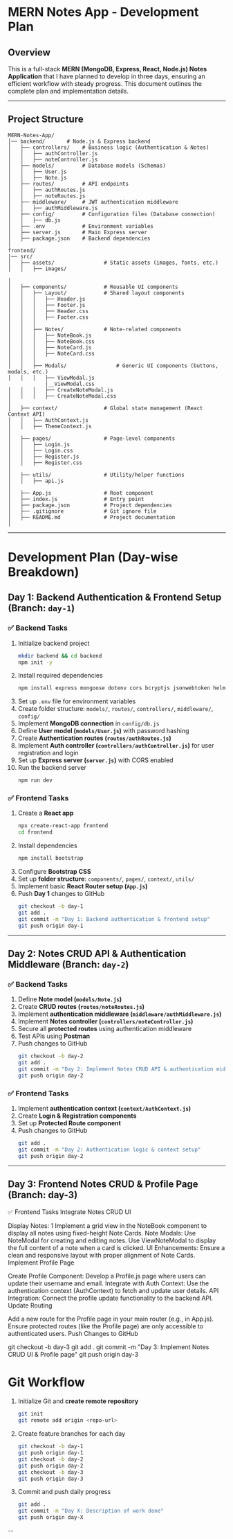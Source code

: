# MERN Notes App - Development Plan

## Overview
This is a full-stack **MERN (MongoDB, Express, React, Node.js) Notes Application** that I have planned to develop in three days, ensuring an efficient workflow with steady progress. This document outlines the complete plan and implementation details.

---

## Project Structure
```
MERN-Notes-App/
│── backend/       # Node.js & Express backend
│   ├── controllers/    # Business logic (Authentication & Notes)
│   │   ├── authController.js
│   │   ├── noteController.js
│   ├── models/         # Database models (Schemas)
│   │   ├── User.js
│   │   ├── Note.js
│   ├── routes/         # API endpoints
│   │   ├── authRoutes.js
│   │   ├── noteRoutes.js
│   ├── middleware/     # JWT authentication middleware
│   │   ├── authMiddleware.js
│   ├── config/         # Configuration files (Database connection)
│   │   ├── db.js
│   ├── .env            # Environment variables
│   ├── server.js       # Main Express server
│   ├── package.json    # Backend dependencies
│
frontend/
│── src/
│   ├── assets/                # Static assets (images, fonts, etc.)
│   │   ├── images/

│
│   ├── components/            # Reusable UI components
│   │   ├── Layout/            # Shared layout components
│   │   │   ├── Header.js
│   │   │   ├── Footer.js
│   │   │   ├── Header.css
│   │   │   ├── Footer.css
│   │   │
│   │   ├── Notes/             # Note-related components
│   │   │   ├── NoteBook.js
│   │   │   ├── NoteBook.css
│   │   │   ├── NoteCard.js
│   │   │   ├── NoteCard.css
│   │   │
│   │   ├── Modals/                # Generic UI components (buttons, modals, etc.)
│   │   │   ├── ViewModal.js
            |__ViewModal.css
│   │   │   ├── CreateNoteModal.js
│   │   │   ├── CreateNoteModal.css
│
│   ├── context/               # Global state management (React Context API)
│   │   ├── AuthContext.js
│   │   ├── ThemeContext.js
│
│   ├── pages/                 # Page-level components 
│   │   ├── Login.js
│   │   ├── Login.css
│   │   ├── Register.js
│   │   ├── Register.css
│
│   ├── utils/                 # Utility/helper functions
│   │   ├── api.js
│
│   ├── App.js                 # Root component
│   ├── index.js               # Entry point
│   ├── package.json           # Project dependencies
│   ├── .gitignore             # Git ignore file
│   ├── README.md              # Project documentation
│

```

---

# Development Plan (Day-wise Breakdown)

## Day 1: Backend Authentication & Frontend Setup (Branch: `day-1`)

### ✅ Backend Tasks
1. Initialize backend project
   ```sh
   mkdir backend && cd backend
   npm init -y
   ```
2. Install required dependencies
   ```sh
   npm install express mongoose dotenv cors bcryptjs jsonwebtoken helmet morgan nodemon
   ```
3. Set up `.env` file for environment variables
4. Create folder structure: `models/`, `routes/`, `controllers/`, `middleware/`, `config/`
5. Implement **MongoDB connection** in `config/db.js`
6. Define **User model (`models/User.js`)** with password hashing
7. Create **Authentication routes (`routes/authRoutes.js`)**
8. Implement **Auth controller (`controllers/authController.js`)** for user registration and login
9. Set up **Express server (`server.js`)** with CORS enabled
10. Run the backend server
    ```sh
    npm run dev
    ```

### ✅ Frontend Tasks
1. Create a **React app**
   ```sh
   npx create-react-app frontend
   cd frontend
   ```
2. Install dependencies
   ```sh
   npm install bootstrap
   ```
3. Configure **Bootstrap CSS**
4. Set up **folder structure**: `components/`, `pages/`, `context/`, `utils/`
5. Implement basic **React Router setup (`App.js`)**
6. Push **Day 1** changes to GitHub
   ```sh
   git checkout -b day-1
   git add .
   git commit -m "Day 1: Backend authentication & frontend setup"
   git push origin day-1
   ```

---


## Day 2: Notes CRUD API & Authentication Middleware (Branch: `day-2`)

### ✅ Backend Tasks
1. Define **Note model (`models/Note.js`)**
2. Create **CRUD routes (`routes/noteRoutes.js`)**
3. Implement **authentication middleware (`middleware/authMiddleware.js`)**
4. Implement **Notes controller (`controllers/noteController.js`)**
5. Secure all **protected routes** using authentication middleware
6. Test APIs using **Postman**
7. Push changes to GitHub
   ```sh
   git checkout -b day-2
   git add .
   git commit -m "Day 2: Implement Notes CRUD API & authentication middleware"
   git push origin day-2
   ```

### ✅ Frontend Tasks
1. Implement **authentication context (`context/AuthContext.js`)**
2. Create **Login & Registration components**
3. Set up **Protected Route component**
4. Push changes to GitHub
   ```sh
   git add .
   git commit -m "Day 2: Authentication logic & context setup"
   git push origin day-2
   ```

---
## Day 3: Frontend Notes CRUD & Profile Page (Branch: day-3)
✅ Frontend Tasks
Integrate Notes CRUD UI

Display Notes:
1 Implement a grid view in the NoteBook component to display all notes using fixed-height Note Cards.
Note Modals:
Use NoteModal for creating and editing notes.
Use ViewNoteModal to display the full content of a note when a card is clicked.
UI Enhancements:
Ensure a clean and responsive layout with proper alignment of Note Cards.
Implement Profile Page

Create Profile Component:
Develop a Profile.js page where users can update their username and email.
Integrate with Auth Context:
Use the authentication context (AuthContext) to fetch and update user details.
API Integration:
Connect the profile update functionality to the backend API.
Update Routing

Add a new route for the Profile page in your main router (e.g., in App.js).
Ensure protected routes (like the Profile page) are only accessible to authenticated users.
Push Changes to GitHub


git checkout -b day-3
git add .
git commit -m "Day 3: Implement Notes CRUD UI & Profile page"
git push origin day-3
 # Git Workflow

1. Initialize Git and **create remote repository**
   ```sh
   git init
   git remote add origin <repo-url>
   ```
2. Create feature branches for each day
   ```sh
   git checkout -b day-1
   git push origin day-1
   git checkout -b day-2
   git push origin day-2
   git checkout -b day-3
   git push origin day-3
   ```
3. Commit and push daily progress
   ```sh
   git add .
   git commit -m "Day X: Description of work done"
   git push origin day-X
   ```
--


   
   